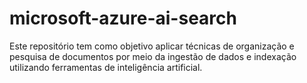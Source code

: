 # microsoft-azure-ai-search
Este repositório tem como objetivo aplicar técnicas de organização e pesquisa de documentos por meio da ingestão de dados e indexação utilizando ferramentas de inteligência artificial.
